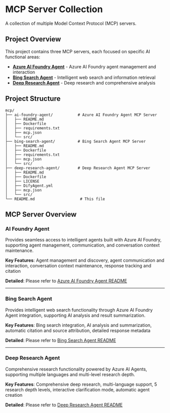 # MCP Server Collection

A collection of multiple Model Context Protocol (MCP) servers.

## Project Overview

This project contains three MCP servers, each focused on specific AI functional areas:

- **[Azure AI Foundry Agent](./ai-foundry-agent/)** - Azure AI Foundry agent management and interaction
- **[Bing Search Agent](./bing-search-agent/)** - Intelligent web search and information retrieval
- **[Deep Research Agent](./deep-research-agent/)** - Deep research and comprehensive analysis

## Project Structure

```
mcp/
├── ai-foundry-agent/           # Azure AI Foundry Agent MCP Server
│   ├── README.md
│   ├── Dockerfile
│   ├── requirements.txt
│   ├── mcp.json
│   └── src/
├── bing-search-agent/          # Bing Search Agent MCP Server
│   ├── README.md
│   ├── Dockerfile
│   ├── requirements.txt
│   ├── mcp.json
│   └── src/
├── deep-research-agent/        # Deep Research Agent MCP Server
│   ├── README.md
│   ├── Dockerfile
│   ├── LICENSE
│   ├── DifyAgent.yml
│   ├── mcp.json
│   └── src/
└── README.md                    # This file
```

## MCP Server Overview

### AI Foundry Agent

Provides seamless access to intelligent agents built with Azure AI Foundry, supporting agent management, communication, and conversation context maintenance.

**Key Features**: Agent management and discovery, agent communication and interaction, conversation context maintenance, response tracking and citation

**Detailed**: Please refer to [Azure AI Foundry Agent README](./ai-foundry-agent/README.md)

---

### Bing Search Agent

Provides intelligent web search functionality through Azure AI Foundry Agent integration, supporting AI analysis and result summarization.

**Key Features**: Bing search integration, AI analysis and summarization, automatic citation and source attribution, detailed response metadata

**Detailed**: Please refer to [Bing Search Agent README](./bing-search-agent/README.md)

---

### Deep Research Agent

Comprehensive research functionality powered by Azure AI Agents, supporting multiple languages and multi-level research depth.

**Key Features**: Comprehensive deep research, multi-language support, 5 research depth levels, interactive clarification mode, automatic agent creation

**Detailed**: Please refer to [Deep Research Agent README](./deep-research-agent/README.md)